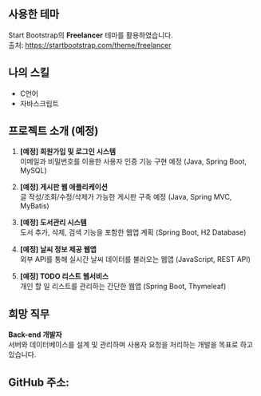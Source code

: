## 사용한 테마

Start Bootstrap의 **Freelancer** 테마를 활용하였습니다.  
출처: https://startbootstrap.com/theme/freelancer

## 나의 스킬

- C언어
- 자바스크립트

## 프로젝트 소개 (예정)

1. **[예정] 회원가입 및 로그인 시스템**  
   이메일과 비밀번호를 이용한 사용자 인증 기능 구현 예정 (Java, Spring Boot, MySQL)

2. **[예정] 게시판 웹 애플리케이션**  
   글 작성/조회/수정/삭제가 가능한 게시판 구축 예정 (Java, Spring MVC, MyBatis)

3. **[예정] 도서관리 시스템**  
   도서 추가, 삭제, 검색 기능을 포함한 웹앱 계획 (Spring Boot, H2 Database)

4. **[예정] 날씨 정보 제공 웹앱**  
   외부 API를 통해 실시간 날씨 데이터를 불러오는 웹앱 (JavaScript, REST API)

5. **[예정] TODO 리스트 웹서비스**  
   개인 할 일 리스트를 관리하는 간단한 웹앱 (Spring Boot, Thymeleaf)
   
## 희망 직무

**Back-end 개발자**  
서버와 데이터베이스를 설계 및 관리하며 사용자 요청을 처리하는 개발을 목표로 하고 있습니다.

 ## GitHub 주소:   
